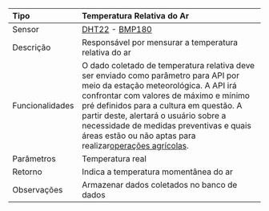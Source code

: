 | Tipo | Temperatura Relativa do Ar |
| :--- | :--- |
| Sensor | [DHT22](/dht22.md) - [BMP180](/bmp180.md) |
| Descrição | Responsável por mensurar a temperatura relativa do ar |
| Funcionalidades | O dado coletado de temperatura relativa deve ser enviado como parâmetro para API por meio da estação meteorológica. A API irá confrontar com valores de máximo e mínimo pré definidos para a cultura em questão. A partir deste, alertará o usuário sobre a necessidade de medidas preventivas e quais áreas estão ou não aptas para realizar[operações agrícolas](/operacoes-agricolas.md). |
| Parâmetros | Temperatura real |
| Retorno | Indica a temperatura momentânea do ar |
| Observações | Armazenar dados coletados no banco de dados |




